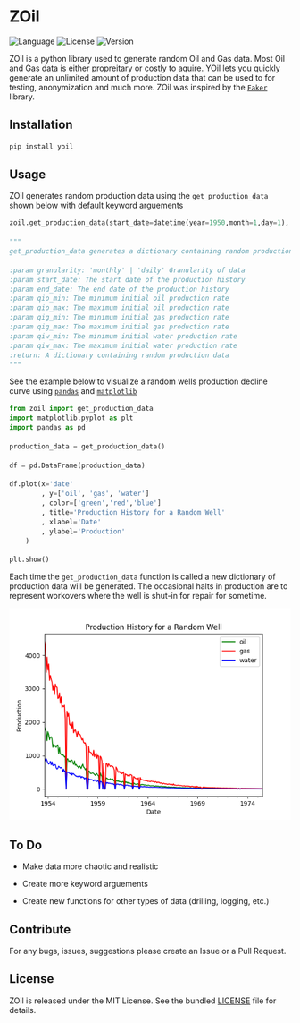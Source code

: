 # ZOil

![Language](https://img.shields.io/badge/Language-Python-success?style=flat)
![License](https://img.shields.io/badge/License-MIT-informational?style=flat)
![Version](https://img.shields.io/badge/Version-0.0.3-informational?style=flat)

ZOil is a python library used to generate random Oil and Gas data. Most Oil and Gas data is either propreitary or costly to aquire. YOil lets you quickly generate an unlimited amount of production data that can be used to for testing, anonymization and much more. ZOil was inspired by the [`Faker`](https://github.com/joke2k/faker) library.

## Installation

```bash
pip install yoil
```

## Usage

ZOil generates random production data using the `get_production_data` shown below with default keyword arguements

```python
zoil.get_production_data(start_date=datetime(year=1950,month=1,day=1), end_date=datetime.now(), qio_min=100, qio_max=2500, qig_min=500, qig_max=5000, qiw_min=100, qiw_max=2500)
    
"""
get_production_data generates a dictionary containing random production data.

:param granularity: 'monthly' | 'daily' Granularity of data
:param start_date: The start date of the production history
:param end_date: The end date of the production history
:param qio_min: The minimum initial oil production rate
:param qio_max: The maximum initial oil production rate
:param qig_min: The minimum initial gas production rate
:param qig_max: The maximum initial gas production rate
:param qiw_min: The minimum initial water production rate
:param qiw_max: The maximum initial water production rate
:return: A dictionary containing random production data
"""
```


See the example below to visualize a random wells production decline curve using [`pandas`](https://github.com/pandas-dev/pandas) and [`matplotlib`](https://github.com/matplotlib/matplotlib)

```python
from zoil import get_production_data
import matplotlib.pyplot as plt
import pandas as pd

production_data = get_production_data()

df = pd.DataFrame(production_data)

df.plot(x='date'
        , y=['oil', 'gas', 'water']
        , color=['green','red','blue']
        , title='Production History for a Random Well'
        , xlabel='Date'
        , ylabel='Production'
    )

plt.show()
```


Each time the `get_production_data` function is called a new dictionary of production data will be generated. The occasional halts in production are to represent workovers where the well is shut-in for repair for sometime.


<p align="center">
  <img width="auto" src="img/example_well.PNG">
</p>

## To Do

- Make data more chaotic and realistic

- Create more keyword arguements

- Create new functions for other types of data (drilling, logging, etc.)

## Contribute

For any bugs, issues, suggestions please create an Issue or a Pull Request. 

## License
ZOil is released under the MIT License. See the bundled [LICENSE](LICENSE) file for details.